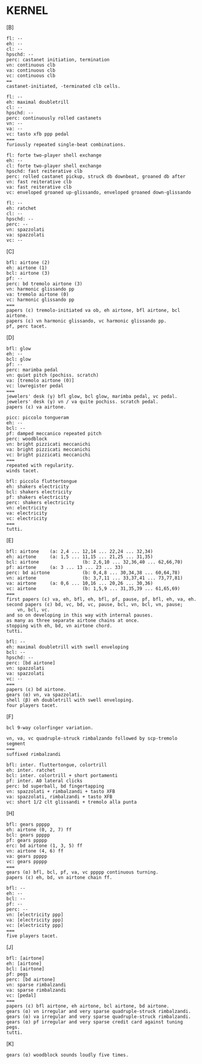 KERNEL
======

[B]

    fl: --
    eh: --
    cl: --
    hpschd: --
    perc: castanet initiation, termination
    vn: continuous clb
    va: continuous clb
    vc: continuous clb
    ==
    castanet-initiated, -terminated clb cells.

    fl: --
    eh: maximal doubletrill
    cl: --
    hpschd: --
    perc: continuously rolled castanets
    vn: --
    va: --
    vc: tasto xfb ppp pedal
    ===
    furiously repeated single-beat combinations.

    fl: forte two-player shell exchange
    eh: --
    cl: forte two-player shell exchange
    hpschd: fast reiterative clb
    perc: rolled castanet pickup, struck db downbeat, groaned db after
    vn: fast reiterative clb
    va: fast reiterative clb
    vc: enveloped groaned up-glissando, enveloped groaned down-glissando

    fl: --
    eh: ratchet
    cl: --
    hpschd: --
    perc: --
    vn: spazzolati
    va: spazzolati
    vc: --

[C]

    bfl: airtone (2)
    eh: airtone (1)
    bcl: airtone (3)
    pf: --
    perc: bd tremolo airtone (3)
    vn: harmonic glissando pp
    va: tremolo airtone (0)
    vc: harmonic glissando pp
    ===
    papers (ε) tremolo-initiated va ob, eh airtone, bfl airtone, bcl airtone.
    papers (ε) vn harmonic glissando, vc harmonic glissando pp.
    pf, perc tacet.

[D]

    bfl: glow
    eh: --
    bcl: glow
    pf: --
    perc: marimba pedal
    vn: quiet pitch (pochiss. scratch)
    va: [tremolo airtone (0)]
    vc: lowregister pedal
    ===
    jewelers' desk (γ) bfl glow, bcl glow, marimba pedal, vc pedal.
    jewelers' desk (γ) vn / va quite pochiss. scratch pedal.
    papers (ε) va airtone.

    picc: piccolo tongueram
    eh: --
    bcl: --
    pf: damped meccanico repeated pitch
    perc: woodblock
    vn: bright pizzicati meccanichi
    va: bright pizzicati meccanichi
    vc: bright pizzicati meccanichi
    ===
    repeated with regularity.
    winds tacet.

    bfl: piccolo fluttertongue
    eh: shakers electricity
    bcl: shakers electricity
    pf: shakers electricity
    perc: shakers electricity
    vn: electricity
    va: electricity
    vc: electricity
    ===
    tutti.

[E]

    bfl: airtone    (a: 2,4 ... 12,14 ... 22,24 ... 32,34)
    eh: airtone     (a: 1,5 ... 11,15 ... 21,25 ... 31,35)
    bcl: airtone                (b: 2,6,10 ... 32,36,40 ... 62,66,70)
    pf: airtone     (a: 3 ... 13 ... 23 ... 33)
    perc: bd airtone            (b: 0,4,8 ... 30,34,38 ... 60,64,78)
    vn: airtone                 (b: 3,7,11 ... 33,37,41 ... 73,77,81)
    va: airtone     (a: 0,6 ... 10,16 ... 20,26 ... 30,36)
    vc: airtone                 (b: 1,5,9 ... 31,35,39 ... 61,65,69)
    ===
    first papers (ε) va, eh, bfl, eh, bfl, pf, pause, pf, bfl, eh, va, eh.
    second papers (ε) bd, vc, bd, vc, pause, bcl, vn, bcl, vn, pause;
        vn, bcl, vc.
    and so on developing in this way with internal pauses.
    as many as three separate airtone chains at once.
    stopping with eh, bd, vn airtone chord.
    tutti.

    bfl: --
    eh: maximal doubletrill with swell enveloping
    bcl: --
    hpschd: --
    perc: [bd airtone]
    vn: spazzolati
    va: spazzolati
    vc: --
    ===
    papers (ε) bd airtone.
    gears (α) vn, va spazzolati.
    shell (β) eh doubletrill with swell enveloping.
    four players tacet.

[F]

    bcl 9-way colorfinger variation.

    vn, va, vc quadruple-struck rimbalzando followed by scp-tremolo segment
    ===
    suffixed rimbalzandi

    bfl: inter. fluttertongue, colortrill
    eh: inter. ratchet
    bcl: inter. colortrill + short portamenti 
    pf: inter. A0 lateral clicks
    perc: bd superball, bd fingertapping
    vn: spazzolati + rimbalzandi + tasto XFB
    va: spazzolati, rimbalzandi + tasto XFB
    vc: short 1/2 clt glissandi + tremolo alla punta

[H]

    bfl: gears ppppp
    eh: airtone (0, 2, 7) ff
    bcl: gears ppppp
    pf: gears ppppp
    erc: bd airtone (1, 3, 5) ff
    vn: airtone (4, 6) ff
    va: gears ppppp
    vc: gears ppppp
    ===
    gears (α) bfl, bcl, pf, va, vc ppppp continuous turning.
    papers (ε) eh, bd, vn airtone chain ff.

    bfl: --
    eh: --
    bcl: --
    pf: --
    perc: --
    vn: [electricity ppp]
    va: [electricity ppp]
    vc: [electricity ppp]
    ===
    five players tacet.

[J]

    bfl: [airtone]
    eh: [airtone]
    bcl: [airtone]
    pf: pegs
    perc: [bd airtone]
    vn: sparse rimbalzandi
    va: sparse rimbalzandi
    vc: [pedal]
    ===
    papers (ε) bfl airtone, eh airtone, bcl airtone, bd airtone.
    gears (α) vn irregular and very sparse quadruple-struck rimbalzandi.
    gears (α) va irregular and very sparse quadruple-struck rimbalzandi.
    gears (α) pf irregular and very sparse credit card against tuning pegs.
    tutti.

[K]

    gears (α) woodblock sounds loudly five times.
